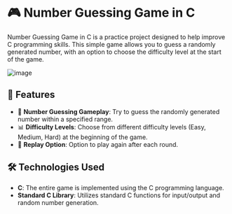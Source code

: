 # 🎮 Number Guessing Game in C

Number Guessing Game in C is a practice project designed to help improve C programming skills. This simple game allows you to guess a randomly generated number, with an option to choose the difficulty level at the start of the game.

![image](https://github.com/gebher77/Guessing-Game/assets/169497254/bb46f4b3-dfb9-4d75-98cb-25f1180b3e56)


## 🚀 Features

- 🎯 **Number Guessing Gameplay**: Try to guess the randomly generated number within a specified range.
- 📊 **Difficulty Levels**: Choose from different difficulty levels (Easy, Medium, Hard) at the beginning of the game.
- 🔁 **Replay Option**: Option to play again after each round.

## 🛠️ Technologies Used

- **C**: The entire game is implemented using the C programming language.
- **Standard C Library**: Utilizes standard C functions for input/output and random number generation.
